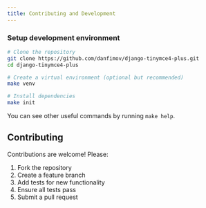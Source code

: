 ```yaml
---
title: Contributing and Development
---
```


### Setup development environment

```bash
# Clone the repository
git clone https://github.com/danfimov/django-tinymce4-plus.git
cd django-tinymce4-plus

# Create a virtual environment (optional but recommended)
make venv

# Install dependencies
make init
```

You can see other useful commands by running `make help`.


## Contributing

Contributions are welcome! Please:

1. Fork the repository
2. Create a feature branch
3. Add tests for new functionality
4. Ensure all tests pass
5. Submit a pull request
